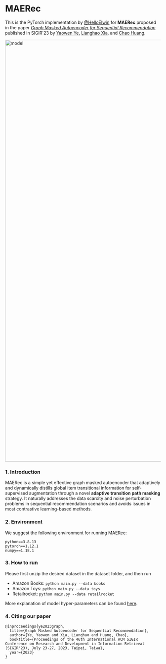 # MAERec

This is the PyTorch implementation by [@HelloElwin](https://github.com/HelloElwin) for **MAERec** proposed in the paper [*Graph Masked Autoencoder for Sequential Recommendation*](https://arxiv.org/abs/2305.04619) published in SIGIR'23 by [Yaowen Ye](https://helloelwin.github.io/), [Lianghao Xia](https://akaxlh.github.io/), and [Chao Huang](https://sites.google.com/view/chaoh).

<img width="1362" alt="model" src="https://user-images.githubusercontent.com/40925586/236808551-aaf34e77-8e97-4043-8c6b-e83dd5fd943b.png">

### 1. Introduction

MAERec is a simple yet effective graph masked autoencoder that adaptively and dynamically distills global item transitional information for self-supervised augmentation through a novel **adaptive transition path masking** strategy. It naturally addresses the data scarcity and noise perturbation problems in sequential recommendation scenarios and avoids issues in most contrastive learning-based methods.

### 2. Environment

We suggest the following environment for running MAERec:

```
python==3.8.13
pytorch==1.12.1
numpy==1.18.1
```

### 3. How to run

Please first unzip the desired dataset in the dataset folder, and then run

- Amazon Books: `python main.py --data books`
- Amazon Toys: `python main.py --data toys`
- Retailrocket: `python main.py --data retailrocket`

More explanation of model hyper-parameters can be found [here](./params.py).

### 4. Citing our paper

```
@inproceedings{ye2023graph,
  title={Graph Masked Autoencoder for Sequential Recommendation},
  author={Ye, Yaowen and Xia, Lianghao and Huang, Chao},
  booktitle={Proceedings of the 46th International ACM SIGIR Conference on Research and Development in Information Retrieval (SIGIR'23), July 23-27, 2023, Taipei, Taiwa},
  year={2023}
}
```
